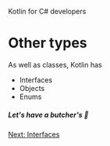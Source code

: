 Kotlin for C# developers
# Other types
As well as classes, Kotlin has
* Interfaces
* Objects
* Enums

##### Let's have a butcher's 🥩

[Next: Interfaces](04.1.%20Interfaces.md)
